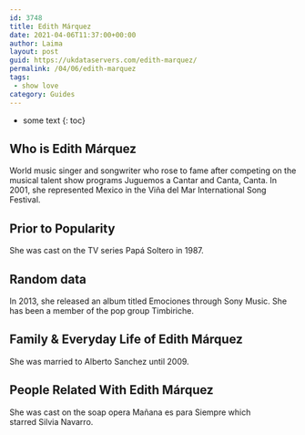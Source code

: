 ```yaml
---
id: 3748
title: Edith Márquez
date: 2021-04-06T11:37:00+00:00
author: Laima
layout: post
guid: https://ukdataservers.com/edith-marquez/
permalink: /04/06/edith-marquez
tags:
 - show love
category: Guides
---
```


* some text
{: toc}


## Who is Edith Márquez
                  
                  
                  
World music singer and songwriter who rose to fame after competing on the musical talent show programs Juguemos a Cantar and Canta, Canta. In 2001, she represented Mexico in the Viña del Mar International Song Festival.
                  
              
            
              
            
                
                
                
## Prior to Popularity
                  
                  
                  
She was cast on the TV series Papá Soltero in 1987.
                  
              
            
              
            
                
                
                
## Random data
                  
                  
                  
In 2013, she released an album titled Emociones through Sony Music. She has been a member of the pop group Timbiriche.
                  
              
            
              
            
                
                
                
## Family & Everyday Life of Edith Márquez
                  
                  
                  
She was married to Alberto Sanchez until 2009.
                  
              
            
              
            
                
                
                
## People Related With Edith Márquez
                  
                  
                  
She was cast on the soap opera Mañana es para Siempre which starred Silvia Navarro.
                  
              
            
              
            
                
              
            
              
              
            
            
              
            
          
          
          